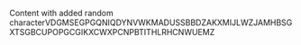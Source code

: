 Content with added random characterVDGMSEGPGQNIQDYNVWKMADUSSBBDZAKXMIJLWZJAMHBSGXTSGBCUPOPGCGIKXCWXPCNPBTITHLRHCNWUEMZ